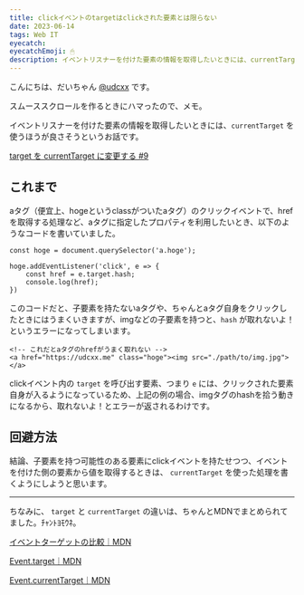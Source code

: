 ```yaml
---
title: clickイベントのtargetはclickされた要素とは限らない
date: 2023-06-14
tags: Web IT
eyecatch:
eyecatchEmoji: 🖱
description: イベントリスナーを付けた要素の情報を取得したいときには、currentTarget を使うほうが良さそう
---
```


こんにちは、だいちゃん [@udcxx](https://twitter.com/udc_xx) です。

スムーススクロールを作るときにハマったので、メモ。

イベントリスナーを付けた要素の情報を取得したいときには、`currentTarget` を使うほうが良さそうというお話です。

[target を currentTarget に変更する #9](https://github.com/udcxx/StaticPageStarter/issues/9)

## これまで

aタグ（便宜上、hogeというclassがついたaタグ）のクリックイベントで、hrefを取得する処理など、aタグに指定したプロパティを利用したいとき、以下のようなコードを書いていました。

```
const hoge = document.querySelector('a.hoge');

hoge.addEventListener('click', e => {
    const href = e.target.hash;
    console.log(href);
})
```

このコードだと、子要素を持たないaタグや、ちゃんとaタグ自身をクリックしたときにはうまくいきますが、imgなどの子要素を持つと、`hash` が取れないよ！というエラーになってしまいます。

```
<!-- これだとaタグのhrefがうまく取れない -->
<a href="https://udcxx.me" class="hoge"><img src="./path/to/img.jpg"></a>
```

clickイベント内の `target` を呼び出す要素、つまり `e` には、クリックされた要素自身が入るようになっているため、上記の例の場合、imgタグのhashを拾う動きになるから、取れないよ！とエラーが返されるわけです。

## 回避方法

結論、子要素を持つ可能性のある要素にclickイベントを持たせつつ、イベントを付けた側の要素から値を取得するときは、 `currentTarget` を使った処理を書くようにしようと思います。

---

ちなみに、 `target` と `currentTarget` の違いは、ちゃんとMDNでまとめられてました。ﾁｬﾝﾄﾖﾓｳﾈ。

[イベントターゲットの比較｜MDN](https://developer.mozilla.org/ja/docs/Web/API/Event/Comparison_of_Event_Targets)

[Event.target｜MDN](https://developer.mozilla.org/ja/docs/Web/API/Event/target)

[Event.currentTarget｜MDN](https://developer.mozilla.org/ja/docs/Web/API/Event/currentTarget)
